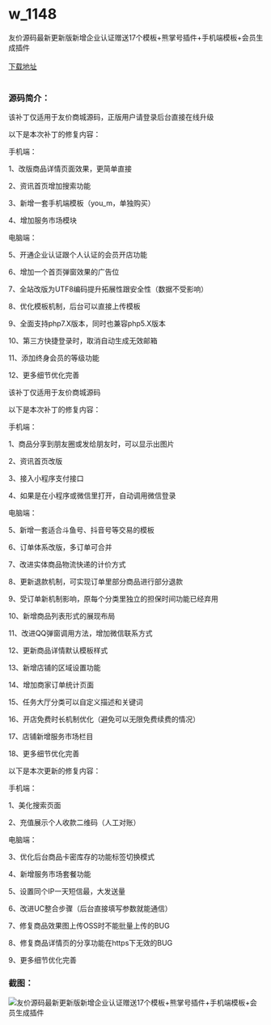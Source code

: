 # w_1148
友价源码最新更新版新增企业认证赠送17个模板+熊掌号插件+手机端模板+会员生成插件
<br/></br>
[下载地址](https://www.uuid2.com/1148.html "下载地址")
<br/></br>
<h3>源码简介：</h3>
<p>该补丁仅适用于友价商城源码，正版用户请登录后台直接在线升级 <p>
<p>以下是本次补丁的修复内容： <p>
<p>手机端：<p>
<p>1、改版商品详情页面效果，更简单直接<p>
<p>2、资讯首页增加搜索功能<p>
<p>3、新增一套手机端模板（you_m，单独购买）<p>
<p>4、增加服务市场模块<p>
<p>电脑端：<p>
<p>5、开通企业认证跟个人认证的会员开店功能<p>
<p>6、增加一个首页弹窗效果的广告位<p>
<p>7、全站改版为UTF8编码提升拓展性跟安全性（数据不受影响）<p>
<p>8、优化模板机制，后台可以直接上传模板<p>
<p>9、全面支持php7.X版本，同时也兼容php5.X版本<p>
<p>10、第三方快捷登录时，取消自动生成无效邮箱<p>
<p>11、添加终身会员的等级功能<p>
<p>12、更多细节优化完善<p>
<p>该补丁仅适用于友价商城源码<p>
<p>以下是本次补丁的修复内容： <p>
<p>手机端：<p>
<p>1、商品分享到朋友圈或发给朋友时，可以显示出图片<p>
<p>2、资讯首页改版<p>
<p>3、接入小程序支付接口<p>
<p>4、如果是在小程序或微信里打开，自动调用微信登录<p>
<p>电脑端：<p>
<p>5、新增一套适合斗鱼号、抖音号等交易的模板<p>
<p>6、订单体系改版，多订单可合并<p>
<p>7、改进实体商品物流快递的计价方式<p>
<p>8、更新退款机制，可实现订单里部分商品进行部分退款<p>
<p>9、受订单新机制影响，原每个分类里独立的担保时间功能已经弃用<p>
<p>10、新增商品列表形式的展现布局<p>
<p>11、改进QQ弹窗调用方法，增加微信联系方式<p>
<p>12、更新商品详情默认模板样式<p>
<p>13、新增店铺的区域设置功能<p>
<p>14、增加商家订单统计页面<p>
<p>15、任务大厅分类可以自定义描述和关键词<p>
<p>16、开店免费时长机制优化（避免可以无限免费续费的情况）<p>
<p>17、店铺新增服务市场栏目<p>
<p>18、更多细节优化完善<p>
<p>以下是本次更新的修复内容： <p>
<p>手机端：<p>
<p>1、美化搜索页面<p>
<p>2、充值展示个人收款二维码（人工对账）<p>
<p>电脑端：<p>
<p>3、优化后台商品卡密库存的功能标签切换模式<p>
<p>4、新增服务市场套餐功能<p>
<p>5、设置同个IP一天短信最，大发送量<p>
<p>6、改进UC整合步骤（后台直接填写参数就能通信）<p>
<p>7、修复商品效果图上传OSS时不能批量上传的BUG<p>
<p>8、修复商品详情页的分享功能在https下无效的BUG<p>
<p>9、更多细节优化完善<p>
<h3>截图：</h3>
<img src="https://www.uuid2.com/wp-content/uploads/img/202108/4540e76740.jpg" alt="友价源码最新更新版新增企业认证赠送17个模板+熊掌号插件+手机端模板+会员生成插件">
